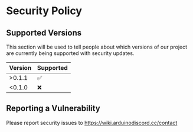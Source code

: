 # Security Policy

## Supported Versions

This section will be used to tell people about which versions of our project are
currently being supported with security updates.

| Version | Supported          |
| ------- | ------------------ |
| >0.1.1   | :white_check_mark: |
| <0.1.0   | :x:                |

## Reporting a Vulnerability

Please report security issues to <https://wiki.arduinodiscord.cc/contact>
